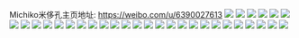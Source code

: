 Michiko米侈孔主页地址: https://weibo.com/u/6390027613 
![](https://wx4.sinaimg.cn/mw2000/006YrU5vgy1h8n08i54s7j31sc2dskjm.jpg) 
![](https://wx4.sinaimg.cn/mw2000/006YrU5vgy1h8n08k5ziuj30p00uvjyv.jpg) 
![](https://wx4.sinaimg.cn/mw2000/006YrU5vgy1h8n08jpp6lj31c6299u0x.jpg) 
![](https://wx4.sinaimg.cn/mw2000/006YrU5vgy1h8n08baj9pj31sc2dskjm.jpg) 
![](https://wx4.sinaimg.cn/mw2000/006YrU5vgy1h7irird9tqj330w29nhdu.jpg) 
![](https://wx4.sinaimg.cn/mw2000/006YrU5vgy1h7iristvjpj329w3174qq.jpg) 
![](https://wx4.sinaimg.cn/mw2000/006YrU5vgy1h7irivpb46j32c0340e82.jpg) 
![](https://wx4.sinaimg.cn/mw2000/006YrU5vgy1h7iriu4d6kj326r2x0kjl.jpg) 
![](https://wx4.sinaimg.cn/mw2000/006YrU5vgy1h5np7tlds5j30ku112ae6.jpg) 
![](https://wx4.sinaimg.cn/mw2000/006YrU5vgy1h5a7rxhmsxj30ku11246c.jpg) 
![](https://wx4.sinaimg.cn/mw2000/006YrU5vgy1h4mgnkhsinj31o0280u0x.jpg) 
![](https://wx4.sinaimg.cn/mw2000/006YrU5vgy1h4mgnr51mpj31o0280qv5.jpg) 
![](https://wx4.sinaimg.cn/mw2000/006YrU5vgy1h4mgndam96j31o0280kjl.jpg) 
![](https://wx4.sinaimg.cn/mw2000/006YrU5vgy1h4lwjzokgbj30lc0p243u.jpg) 
![](https://wx4.sinaimg.cn/mw2000/006YrU5vgy1h4lwk05l31j30k00uvwkw.jpg) 
![](https://wx4.sinaimg.cn/mw2000/006YrU5vgy1gygoprjl0ij31o0280e81.jpg) 
![](https://wx4.sinaimg.cn/mw2000/006YrU5vgy1gygopsmj9hj316o1kw1kx.jpg) 
![](https://wx4.sinaimg.cn/mw2000/006YrU5vgy1gwch2l543kj32c0340kjm.jpg) 
![](https://wx4.sinaimg.cn/mw2000/006YrU5vgy1gwch2nxuv9j32c03401ky.jpg) 
![](https://wx4.sinaimg.cn/mw2000/006YrU5vgy1gwch2qoj8oj32c0340hdu.jpg) 
![](https://wx4.sinaimg.cn/mw2000/006YrU5vgy1gwch2svzi5j32c0340x6p.jpg) 
![](https://wx4.sinaimg.cn/mw2000/006YrU5vgy1gwch2vzky1j32c0340b2a.jpg) 
![](https://wx4.sinaimg.cn/mw2000/006YrU5vgy1gwch2z8cyhj32c03404qq.jpg) 
![](https://wx4.sinaimg.cn/mw2000/006YrU5vgy1gwch33605oj316o1kw4qp.jpg) 
![](https://wx4.sinaimg.cn/mw2000/006YrU5vgy1gwch33t6mkj30ku0rsn2i.jpg) 
![](https://wx4.sinaimg.cn/mw2000/006YrU5vgy1gvjpleds1cj626p26pkjl02.jpg) 
![](https://wx4.sinaimg.cn/mw2000/006YrU5vgy1gvjplfmj2zj62c02c0qv502.jpg) 
![](https://wx4.sinaimg.cn/mw2000/006YrU5vgy1gvjplcrg7kj6288288npe02.jpg) 
![](https://wx4.sinaimg.cn/mw2000/006YrU5vgy1gv6fs3sz9yj62c0340qv502.jpg) 
![](https://wx4.sinaimg.cn/mw2000/006YrU5vgy1gv6fs5zoabj62c03401kz02.jpg) 
![](https://wx4.sinaimg.cn/mw2000/006YrU5vgy1gv6fs86j00j62c0340hdu02.jpg) 
